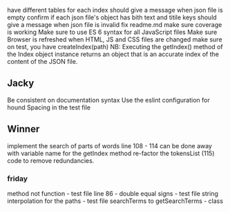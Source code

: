 have different tables for each index
should give a message when json file is empty
confirm if each json file's object has bith text and titile keys
should give a message when json file is invalid
fix readme.md
make sure coverage is working
Make sure to use ES 6 syntax for all JavaScript files
Make sure Browser is refreshed when HTML, JS and CSS files are changed
make sure on test, you have createIndex(path)
NB: Executing the getIndex() method of the Index object instance returns an object that is an accurate index of the content of the JSON file.

## Jacky
Be consistent on documentation syntax
Use the eslint configuration for hound
Spacing in the test file

## Winner
implement the search of parts of words
line 108 - 114 can be done away with
variable name for the getIndex method
re-factor the tokensList (115) code to remove redundancies.

### friday
method not function - test file
line 86 - double equal signs - test file
string interpolation for the paths - test file
searchTerms to getSearchTerms - class
